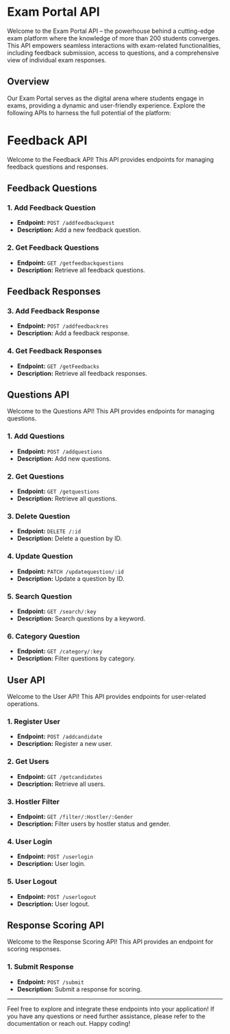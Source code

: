 # Exam Portal API

Welcome to the Exam Portal API – the powerhouse behind a cutting-edge exam platform where the knowledge of more than 200 students converges. This API empowers seamless interactions with exam-related functionalities, including feedback submission, access to questions, and a comprehensive view of individual exam responses.

## Overview

Our Exam Portal serves as the digital arena where students engage in exams, providing a dynamic and user-friendly experience. Explore the following APIs to harness the full potential of the platform:

# Feedback API

Welcome to the Feedback API! This API provides endpoints for managing feedback questions and responses.

## Feedback Questions

### 1. Add Feedback Question
   - **Endpoint:** `POST /addfeedbackquest`
   - **Description:** Add a new feedback question.

### 2. Get Feedback Questions
   - **Endpoint:** `GET /getfeedbackquestions`
   - **Description:** Retrieve all feedback questions.

## Feedback Responses

### 3. Add Feedback Response
   - **Endpoint:** `POST /addfeedbackres`
   - **Description:** Add a feedback response.

### 4. Get Feedback Responses
   - **Endpoint:** `GET /getFeedbacks`
   - **Description:** Retrieve all feedback responses.

## Questions API

Welcome to the Questions API! This API provides endpoints for managing questions.

### 1. Add Questions
   - **Endpoint:** `POST /addquestions`
   - **Description:** Add new questions.

### 2. Get Questions
   - **Endpoint:** `GET /getquestions`
   - **Description:** Retrieve all questions.

### 3. Delete Question
   - **Endpoint:** `DELETE /:id`
   - **Description:** Delete a question by ID.

### 4. Update Question
   - **Endpoint:** `PATCH /updatequestion/:id`
   - **Description:** Update a question by ID.

### 5. Search Question
   - **Endpoint:** `GET /search/:key`
   - **Description:** Search questions by a keyword.

### 6. Category Question
   - **Endpoint:** `GET /category/:key`
   - **Description:** Filter questions by category.

## User API

Welcome to the User API! This API provides endpoints for user-related operations.

### 1. Register User
   - **Endpoint:** `POST /addcandidate`
   - **Description:** Register a new user.

### 2. Get Users
   - **Endpoint:** `GET /getcandidates`
   - **Description:** Retrieve all users.

### 3. Hostler Filter
   - **Endpoint:** `GET /filter/:Hostler/:Gender`
   - **Description:** Filter users by hostler status and gender.

### 4. User Login
   - **Endpoint:** `POST /userlogin`
   - **Description:** User login.

### 5. User Logout
   - **Endpoint:** `POST /userlogout`
   - **Description:** User logout.

## Response Scoring API

Welcome to the Response Scoring API! This API provides an endpoint for scoring responses.

### 1. Submit Response
   - **Endpoint:** `POST /submit`
   - **Description:** Submit a response for scoring.

---

Feel free to explore and integrate these endpoints into your application! If you have any questions or need further assistance, please refer to the documentation or reach out. Happy coding!
